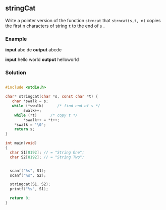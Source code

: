 ## stringCat

Write a pointer version of the function  `strncat`  that `strncat(s,t, n)`  copies the first n characters of string  `t`  to the end of  `s`  .


### Example 

**input** 
abc de 
**output** 
abcde

**input** 
hello world 
**output** 
helloworld 


### Solution 

```c

#include <stdio.h>

char* stringcat(char *s, const char *t) { 
   char *swalk = s;
   while (*swalk)      /* find end of s */
        swalk++;
    while (*t)      /* copy t */
        *swalk++ = *t++;
    *swalk = '\0';
    return s;
}

int main(void)
{
  char S1[8192]; // = "String One";
  char S2[8192]; // = "String Two";


  scanf("%s", S1);
  scanf("%s", S2);

  stringcat(S1, S2);
  printf("%s", S1);

  return 0;
}

```
<!--stackedit_data:
eyJoaXN0b3J5IjpbLTEyNjA1OTY3NTEsMjA0ODg1NTc2XX0=
-->